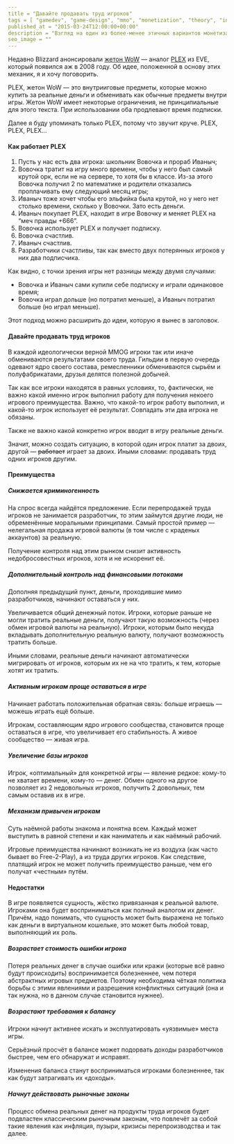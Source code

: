 ```yaml
---
title = "Давайте продавать труд игроков"
tags = [ "gamedev", "game-design", "mmo", "monetization", "theory", "interesting"]
published_at = "2015-03-24T12:00:00+00:00"
description = "Взгляд на один из более-менее этичных вариантов монетизации ММО игр."
seo_image = ""
---
```


Недавно Blizzard анонсировали [жетон WoW](http://eu.battle.net/wow/ru/blog/18141101/%D0%BF%D1%80%D0%B5%D0%B4%D1%81%D1%82%D0%B0%D0%B2%D0%BB%D1%8F%D0%B5%D0%BC-%D0%B6%D0%B5%D1%82%D0%BE%D0%BD-wow-02-03-2015) — аналог [PLEX](https://secure.eveonline.com/Plex/WhatIsPlex.aspx) из EVE, который появился аж в 2008 году. Об идее, положенной в основу этих механик, я и хочу поговорить.

PLEX, жетон WoW — это внутрииговые предметы, которые можно купить за реальные деньги и обменивать как обычные предметы внутри игры. Жетон WoW имеет некоторые ограничения, не принципиальные для этого текста. При использовании оба продлевают время подписки.

Далее я буду упоминать только PLEX, потому что звучит круче. PLEX, PLEX, PLEX…

<!-- more -->

#### Как работает PLEX

1. Пусть у нас есть два игрока: школьник Вовочка и прораб Иваныч;
2. Вовочка тратит на игру много времени, чтобы у него был самый крутой орк, если не на сервере, то хотя бы в классе. Из-за этого Вовочка получил 2 по математике и родители отказались проплачивать ему следующий месяц игры;
3. Иваныч тоже хочет чтобы его эльфийка была крутой, но у него нет столько времени, сколько у Вовочки. Зато есть деньги.
4. Иваныч покупает PLEX, находит в игре Вовочку и меняет PLEX на “меч правды +666”.
5. Вовочка использует PLEX и получает подписку.
6. Вовочка счастлив.
7. Иваныч счастлив.
8. Разработчики счастливы, так как вместо двух потерянных игроков у них два подписчика.

Как видно, с точки зрения игры нет разницы между двумя случаями:

- Вовочка и Иваныч сами купили себе подписку и играли одинаковое время;
- Вовочка играл дольше (но потратил меньше), а Иваныч потратил больше (но играл меньше).

Этот подход можно расширить до идеи, которую я вынес в заголовок.

#### Давайте продавать труд игроков

В каждой идеологически верной MMOG игроки так или иначе обмениваются результатами своего труда. Гильдии в первую очередь одевают ядро своего состава, ремесленники обмениваются сырьём и полуфабрикатами, друзья делятся полезной добычей.

Так как все игроки находятся в равных условиях, то, фактически, не важно какой именно игрок выполнил работу для получения некоего игрового преимущества. Важно, что какой-то игрок работу выполнил, и какой-то игрок использует её результат. Совпадать эти два игрока не обязаны.

Также не важно какой конкретно игрок вводит в игру реальные деньги.

Значит, можно создать ситуацию, в которой один игрок платит за двоих, другой — ~~работает~~ играет за двоих. Иными словами: продавать труд одних игроков другим.

#### Преимущества

##### Снижается криминогенность

На спрос всегда найдётся предложение. Если перепродажей труда игроков не занимается разработчик, то этим займутся другие люди, не обременённые моральными принципами. Самый простой пример — нелегальная продажа игровой валюты (в том числе с краденых аккаунтов) за реальную.

Получение контроля над этим рынком снизит активность недобросовестных игроков, хотя и не искоренит её.

##### Дополнительный контроль над финансовыми потоками

Дополняя предыдущий пункт, деньги, проходившие мимо разработчиков, начинают оставаться у них.

Увеличивается общий денежный поток. Игроки, которые раньше не могли тратить реальные деньги, получают такую возможность (через обмен игровой валюты на реальную). Игроки, которым было некуда вкладывать дополнительную реальную валюту, получают возможность тратить больше.

Иными словами, реальные деньги начинают автоматически мигрировать от игроков, которым их не на что тратить, к тем, которые хотят их тратить.

##### Активным игрокам проще оставаться в игре

Начинает работать положительная обратная связь: больше играешь — можешь играть ещё больше.

Игрокам, составляющим ядро игрового сообщества, становится проще оставаться в игре, что увеличивает его стабильность. А живое сообщество — живая игра.

##### Увеличение базы игроков

Игрок, «оптимальный» для конкретной игры — явление редкое: кому-то не хватает времени, кому-то — денег. Обмен одного на другое позволяет из 2 недовольных игроков, получить 2 довольных, тем самым оставив их в игре.

##### Механизм привычен игрокам

Суть наёмной работы знакома и понятна всем. Каждый может выступить в равной степени и как наниматель и как наёмный рабочий.

Игровые преимущества начинают возникать не из воздуха (как часто бывает во Free-2-Play), а из труда других игроков. Как следствие, платящий игрок не может получить преимущество раньше, чем его получат «честным» путём.

#### Недостатки

В игре появляется сущность, жёстко привязанная к реальной валюте. Игроками она будет восприниматься как полный аналогом их денег. Причём, надо понимать, что сущность может быть выражена не только как деньги в виртуальном кошельке, это может быть любой товар, выполняющий их роль.

##### Возрастает стоимость ошибки игрока

Потеря реальных денег в случае ошибки или кражи (которые всё равно будут происходить) воспринимается болезненнее, чем потеря абстрактных игровых предметов. Поэтому необходима чёткая политика борьбы с этими явлениями и разрешения конфликтных ситуаций (она и так нужна, но в данном случае становится нужнее).

##### Возрастают требования к балансу

Игроки начнут активнее искать и эксплуатировать «уязвимые» места игры.

Серьёзный просчёт в балансе может подорвать доходы разработчиков быстрее, чем его обнаружат и исправят.

Изменения баланса станут восприниматься игроками болезненнее, так как будут затрагивать их «доходы».

##### Начнут действовать рыночные законы

Процесс обмена реальных денег на продукты труда игроков будет подвластен классическим рыночным законам, что повлечёт за собой такие явления как инфляция, пузыри, кризисы перепроизводства и так далее.
